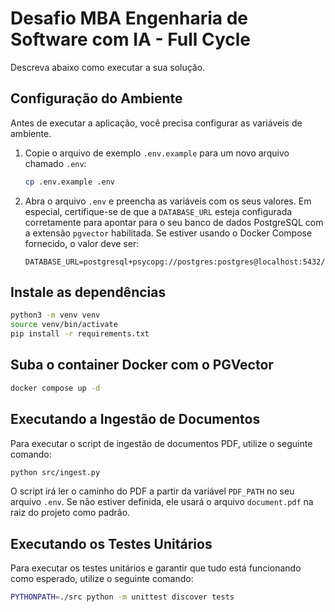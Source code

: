 # Desafio MBA Engenharia de Software com IA - Full Cycle

Descreva abaixo como executar a sua solução.

## Configuração do Ambiente

Antes de executar a aplicação, você precisa configurar as variáveis de ambiente.

1.  Copie o arquivo de exemplo `.env.example` para um novo arquivo chamado `.env`:

    ```bash
    cp .env.example .env
    ```

2.  Abra o arquivo `.env` e preencha as variáveis com os seus valores. Em especial, certifique-se de que a `DATABASE_URL` esteja configurada corretamente para apontar para o seu banco de dados PostgreSQL com a extensão `pgvector` habilitada. Se estiver usando o Docker Compose fornecido, o valor deve ser:

    ```
    DATABASE_URL=postgresql+psycopg://postgres:postgres@localhost:5432/rag
    ```

## Instale as dependências

```bash
python3 -m venv venv
source venv/bin/activate
pip install -r requirements.txt
```

## Suba o container Docker com o PGVector

```bash
docker compose up -d
```

## Executando a Ingestão de Documentos

Para executar o script de ingestão de documentos PDF, utilize o seguinte comando:

```bash
python src/ingest.py 
```

O script irá ler o caminho do PDF a partir da variável `PDF_PATH` no seu arquivo `.env`. Se não estiver definida, ele usará o arquivo `document.pdf` na raiz do projeto como padrão.

## Executando os Testes Unitários

Para executar os testes unitários e garantir que tudo está funcionando como esperado, utilize o seguinte comando:

```bash
PYTHONPATH=./src python -m unittest discover tests
```
